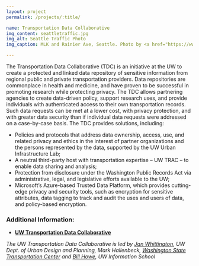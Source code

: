 ```yaml
---
layout: project
permalink: /projects/:title/

name: Transportation Data Collaborative
img_content: seattletraffic.jpg
img_alt: Seattle Traffic Photo
img_caption: MLK and Rainier Ave, Seattle. Photo by <a href="https://www.flickr.com/photos/rutlo/3059187695/in/photolist-S4Nw6h-QRgooU-drEz-82NJWJ-7wi4Xb-78mrqh-7Qtb5b-5Ek8Vr-4vbULC-eBux8-78mrmY-4QdP8s-6CMsZK-5R9FKR-pyhVM-8n8hTb-kTjqM-8BMNXp-3AGDx-5SEFZ5-5mnxN-5EkcXF-3dD5a4-yDaPcx-47LGg-7GSbvY-78hxEF-JAH83-B1dr2">Matthew Rutledge</a> | CC BY-NC 2.0

---
```


The Transportation Data Collaborative (TDC) is an initiative at the UW to create a protected and linked data repository of sensitive information from regional public and private transportation providers. Data repositories are commonplace in health and medicine, and have proven to be successful in promoting research while protecting privacy. The TDC allows partnering agencies to create data-driven policy, support research uses, and provide individuals with authenticated access to their own transportation records. Such data requests can be met at a lower cost, with privacy protection, and with greater data security than if individual data requests were addressed on a case-by-case basis. The TDC provides solutions, including: 

* Policies and protocols that address data ownership, access, use, and related privacy and ethics in the interest of partner organizations and the persons represented by the data, supported by the UW Urban Infrastructure Lab;
* A neutral third-party host with transportation expertise – UW TRAC – to enable data sharing and analysis;
* Protection from disclosure under the Washington Public Records Act via administrative, legal, and legislative efforts available to the UW;
* Microsoft’s Azure-based Trusted Data Platform, which provides cutting-edge privacy and security tools, such as encryption for sensitive attributes, data tagging to track and audit the uses and users of data, and policy-based encryption. 


### Additional Information:

* **[UW Transportation Data Collaborative](https://www.uwtdc.org/)**

_The UW Transportation Data Collaborative is led by [Jan Whittington](http://urbdp.be.washington.edu/people/jan-whittington/), UW Dept. of Urban Design and Planning, Mark Hallenbeck, [Washington State Transportation Center](http://depts.washington.edu/trac/) and [Bill Howe](https://ischool.uw.edu/people/faculty/billhowe), UW Information School_
